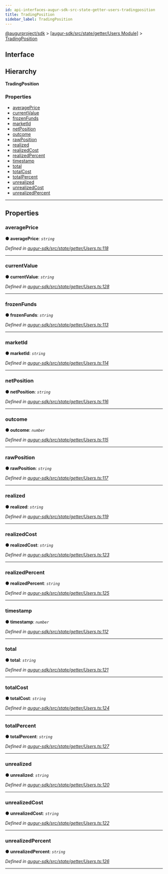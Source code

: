 ```yaml
---
id: api-interfaces-augur-sdk-src-state-getter-users-tradingposition
title: TradingPosition
sidebar_label: TradingPosition
---
```


[@augurproject/sdk](api-readme.md) > [[augur-sdk/src/state/getter/Users Module]](api-modules-augur-sdk-src-state-getter-users-module.md) > [TradingPosition](api-interfaces-augur-sdk-src-state-getter-users-tradingposition.md)

## Interface

## Hierarchy

**TradingPosition**

### Properties

* [averagePrice](api-interfaces-augur-sdk-src-state-getter-users-tradingposition.md#averageprice)
* [currentValue](api-interfaces-augur-sdk-src-state-getter-users-tradingposition.md#currentvalue)
* [frozenFunds](api-interfaces-augur-sdk-src-state-getter-users-tradingposition.md#frozenfunds)
* [marketId](api-interfaces-augur-sdk-src-state-getter-users-tradingposition.md#marketid)
* [netPosition](api-interfaces-augur-sdk-src-state-getter-users-tradingposition.md#netposition)
* [outcome](api-interfaces-augur-sdk-src-state-getter-users-tradingposition.md#outcome)
* [rawPosition](api-interfaces-augur-sdk-src-state-getter-users-tradingposition.md#rawposition)
* [realized](api-interfaces-augur-sdk-src-state-getter-users-tradingposition.md#realized)
* [realizedCost](api-interfaces-augur-sdk-src-state-getter-users-tradingposition.md#realizedcost)
* [realizedPercent](api-interfaces-augur-sdk-src-state-getter-users-tradingposition.md#realizedpercent)
* [timestamp](api-interfaces-augur-sdk-src-state-getter-users-tradingposition.md#timestamp)
* [total](api-interfaces-augur-sdk-src-state-getter-users-tradingposition.md#total)
* [totalCost](api-interfaces-augur-sdk-src-state-getter-users-tradingposition.md#totalcost)
* [totalPercent](api-interfaces-augur-sdk-src-state-getter-users-tradingposition.md#totalpercent)
* [unrealized](api-interfaces-augur-sdk-src-state-getter-users-tradingposition.md#unrealized)
* [unrealizedCost](api-interfaces-augur-sdk-src-state-getter-users-tradingposition.md#unrealizedcost)
* [unrealizedPercent](api-interfaces-augur-sdk-src-state-getter-users-tradingposition.md#unrealizedpercent)

---

## Properties

<a id="averageprice"></a>

###  averagePrice

**● averagePrice**: *`string`*

*Defined in [augur-sdk/src/state/getter/Users.ts:118](https://github.com/AugurProject/augur/blob/0787bf1a23/packages/augur-sdk/src/state/getter/Users.ts#L118)*

___
<a id="currentvalue"></a>

###  currentValue

**● currentValue**: *`string`*

*Defined in [augur-sdk/src/state/getter/Users.ts:128](https://github.com/AugurProject/augur/blob/0787bf1a23/packages/augur-sdk/src/state/getter/Users.ts#L128)*

___
<a id="frozenfunds"></a>

###  frozenFunds

**● frozenFunds**: *`string`*

*Defined in [augur-sdk/src/state/getter/Users.ts:113](https://github.com/AugurProject/augur/blob/0787bf1a23/packages/augur-sdk/src/state/getter/Users.ts#L113)*

___
<a id="marketid"></a>

###  marketId

**● marketId**: *`string`*

*Defined in [augur-sdk/src/state/getter/Users.ts:114](https://github.com/AugurProject/augur/blob/0787bf1a23/packages/augur-sdk/src/state/getter/Users.ts#L114)*

___
<a id="netposition"></a>

###  netPosition

**● netPosition**: *`string`*

*Defined in [augur-sdk/src/state/getter/Users.ts:116](https://github.com/AugurProject/augur/blob/0787bf1a23/packages/augur-sdk/src/state/getter/Users.ts#L116)*

___
<a id="outcome"></a>

###  outcome

**● outcome**: *`number`*

*Defined in [augur-sdk/src/state/getter/Users.ts:115](https://github.com/AugurProject/augur/blob/0787bf1a23/packages/augur-sdk/src/state/getter/Users.ts#L115)*

___
<a id="rawposition"></a>

###  rawPosition

**● rawPosition**: *`string`*

*Defined in [augur-sdk/src/state/getter/Users.ts:117](https://github.com/AugurProject/augur/blob/0787bf1a23/packages/augur-sdk/src/state/getter/Users.ts#L117)*

___
<a id="realized"></a>

###  realized

**● realized**: *`string`*

*Defined in [augur-sdk/src/state/getter/Users.ts:119](https://github.com/AugurProject/augur/blob/0787bf1a23/packages/augur-sdk/src/state/getter/Users.ts#L119)*

___
<a id="realizedcost"></a>

###  realizedCost

**● realizedCost**: *`string`*

*Defined in [augur-sdk/src/state/getter/Users.ts:123](https://github.com/AugurProject/augur/blob/0787bf1a23/packages/augur-sdk/src/state/getter/Users.ts#L123)*

___
<a id="realizedpercent"></a>

###  realizedPercent

**● realizedPercent**: *`string`*

*Defined in [augur-sdk/src/state/getter/Users.ts:125](https://github.com/AugurProject/augur/blob/0787bf1a23/packages/augur-sdk/src/state/getter/Users.ts#L125)*

___
<a id="timestamp"></a>

###  timestamp

**● timestamp**: *`number`*

*Defined in [augur-sdk/src/state/getter/Users.ts:112](https://github.com/AugurProject/augur/blob/0787bf1a23/packages/augur-sdk/src/state/getter/Users.ts#L112)*

___
<a id="total"></a>

###  total

**● total**: *`string`*

*Defined in [augur-sdk/src/state/getter/Users.ts:121](https://github.com/AugurProject/augur/blob/0787bf1a23/packages/augur-sdk/src/state/getter/Users.ts#L121)*

___
<a id="totalcost"></a>

###  totalCost

**● totalCost**: *`string`*

*Defined in [augur-sdk/src/state/getter/Users.ts:124](https://github.com/AugurProject/augur/blob/0787bf1a23/packages/augur-sdk/src/state/getter/Users.ts#L124)*

___
<a id="totalpercent"></a>

###  totalPercent

**● totalPercent**: *`string`*

*Defined in [augur-sdk/src/state/getter/Users.ts:127](https://github.com/AugurProject/augur/blob/0787bf1a23/packages/augur-sdk/src/state/getter/Users.ts#L127)*

___
<a id="unrealized"></a>

###  unrealized

**● unrealized**: *`string`*

*Defined in [augur-sdk/src/state/getter/Users.ts:120](https://github.com/AugurProject/augur/blob/0787bf1a23/packages/augur-sdk/src/state/getter/Users.ts#L120)*

___
<a id="unrealizedcost"></a>

###  unrealizedCost

**● unrealizedCost**: *`string`*

*Defined in [augur-sdk/src/state/getter/Users.ts:122](https://github.com/AugurProject/augur/blob/0787bf1a23/packages/augur-sdk/src/state/getter/Users.ts#L122)*

___
<a id="unrealizedpercent"></a>

###  unrealizedPercent

**● unrealizedPercent**: *`string`*

*Defined in [augur-sdk/src/state/getter/Users.ts:126](https://github.com/AugurProject/augur/blob/0787bf1a23/packages/augur-sdk/src/state/getter/Users.ts#L126)*

___

